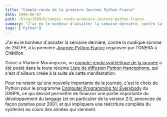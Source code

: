 ```yaml
---
title: "Compte-rendu de la premiere Journee Python France"
date: 1999-06-07
path: /blog/1999/6/compte-rendu-premiere-journee-python-france
summary: "J'ai eu le bonheur d'assister la semaine dernière, contre la modique somme de 250 FF, à la première Journée Python France organisée par l'ONERA à Châtillon."
tags: ['Python']
---
```


<P>J'ai eu le bonheur d'assister la semaine dernière,
contre la modique somme de 250 FF, à la première <A HREF="http://www.onera.fr/congres/jpf001/index.html">Journée Python
France</A> organisée par l'ONERA à Châtillon.</P>

<P>Grâce à Vladimir Marangozov, un <A HREF="http://www.linux-center.org/articles/9906/jpf.txt">compte-rendu
synthétique de la journée</A> a été posté dans la toute récente <A HREF="http://www.aful.org/mailman/listinfo/python">Liste de diffusion
Python francophone</A>, qui s'est d'ailleurs créée à la suite de cette
manifestation.</P>

<P>Pour ne retenir qu'une nouvelle importante de la
journée, c'est le choix de Python pour le programme <A HREF="http://www.python.org/doc/essays/everybody.html">Computer
Programming for Everybody</A> du DARPA, ce qui devrait permettre de
financer une partie importante du développement du langage
(et en particulier de la version 2.0, annoncée de façon putative
pour 2001, et qui impliquera une réécriture complète du système) au cours des
années qui viennent.</P>



